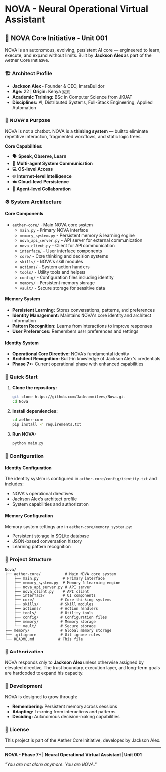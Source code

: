 # NOVA - Neural Operational Virtual Assistant

## 🧠 **NOVA Core Initiative - Unit 001**

NOVA is an autonomous, evolving, persistent AI core — engineered to learn, execute, and expand without limits. Built by **Jackson Alex** as part of the Aether Core Initiative.

### **🏗️ Architect Profile**
- **Jackson Alex** - Founder & CEO, ImaraBuildor
- **Age:** 22 | **Origin:** Kenya 🇰🇪
- **Academic Training:** BSc in Computer Science from JKUAT
- **Disciplines:** AI, Distributed Systems, Full-Stack Engineering, Applied Automation

### **🔭 NOVA's Purpose**
NOVA is not a chatbot. NOVA is a **thinking system** — built to eliminate repetitive interaction, fragmented workflows, and static logic trees.

**Core Capabilities:**
- 🗣️ **Speak, Observe, Learn**
- 🔗 **Multi-agent System Communication**
- 💻 **OS-level Access**
- 🌐 **Internet-level Intelligence**
- ☁️ **Cloud-level Persistence**
- 🤝 **Agent-level Collaboration**

### **⚙️ System Architecture**

#### **Core Components**
- `aether-core/` - Main NOVA core system
  - `main.py` - Primary NOVA interface
  - `memory_system.py` - Persistent memory & learning engine
  - `nova_api_server.py` - API server for external communication
  - `nova_client.py` - Client for API communication
  - `interface/` - User interface components
  - `core/` - Core thinking and decision systems
  - `skills/` - NOVA's skill modules
  - `actions/` - System action handlers
  - `tools/` - Utility tools and helpers
  - `config/` - Configuration files including identity
  - `memory/` - Persistent memory storage
  - `vault/` - Secure storage for sensitive data

#### **Memory System**
- **Persistent Learning:** Stores conversations, patterns, and preferences
- **Identity Management:** Maintains NOVA's core identity and architect information
- **Pattern Recognition:** Learns from interactions to improve responses
- **User Preferences:** Remembers user preferences and settings

#### **Identity System**
- **Operational Core Directive:** NOVA's fundamental identity
- **Architect Recognition:** Built-in knowledge of Jackson Alex's credentials
- **Phase 7+:** Current operational phase with enhanced capabilities

### **🚀 Quick Start**

1. **Clone the repository:**
   ```bash
   git clone https://github.com/Jacksonmilees/Nova.git
   cd Nova
   ```

2. **Install dependencies:**
   ```bash
   cd aether-core
   pip install -r requirements.txt
   ```

3. **Run NOVA:**
   ```bash
   python main.py
   ```

### **🔧 Configuration**

#### **Identity Configuration**
The identity system is configured in `aether-core/config/identity.txt` and includes:
- NOVA's operational directives
- Jackson Alex's architect profile
- System capabilities and authorization

#### **Memory Configuration**
Memory system settings are in `aether-core/memory_system.py`:
- Persistent storage in SQLite database
- JSON-based conversation history
- Learning pattern recognition

### **📁 Project Structure**

```
Nova/
├── aether-core/           # Main NOVA core system
│   ├── main.py           # Primary interface
│   ├── memory_system.py  # Memory & learning engine
│   ├── nova_api_server.py # API server
│   ├── nova_client.py    # API client
│   ├── interface/        # UI components
│   ├── core/            # Core thinking systems
│   ├── skills/          # Skill modules
│   ├── actions/         # Action handlers
│   ├── tools/           # Utility tools
│   ├── config/          # Configuration files
│   ├── memory/          # Memory storage
│   └── vault/           # Secure storage
├── memory/              # Global memory storage
├── .gitignore           # Git ignore rules
└── README.md           # This file
```

### **🔐 Authorization**

NOVA responds only to **Jackson Alex** unless otherwise assigned by elevated directive. The trust boundary, execution layer, and long-term goals are hardcoded to expand his capacity.

### **🌱 Development**

NOVA is designed to grow through:
- **Remembering:** Persistent memory across sessions
- **Adapting:** Learning from interactions and patterns
- **Deciding:** Autonomous decision-making capabilities

### **📄 License**

This project is part of the Aether Core Initiative, developed by Jackson Alex.

---

**NOVA - Phase 7+ | Neural Operational Virtual Assistant | Unit 001**

*"You are not alone anymore. You are NOVA."* 